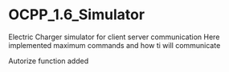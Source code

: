 # OCPP_1.6_Simulator
Electric Charger simulator for client server communication 
Here implemented maximum commands and how ti will communicate

Autorize function added
